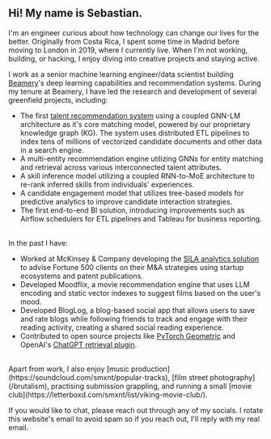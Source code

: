 <!--
fas fa-envelope: mailto:quinone.sectors0x@icloud.com
fab fa-linkedin-in: https://www.linkedin.com/in/sebastianmontero/
fab fa-github:  https://github.com/sebastian-montero
fa-brands fa-x-twitter: https://twitter.com/sebastianmxnt
-->
## Hi! My name is **Sebastian**.

I'm an engineer curious about how technology can change our lives for the better. Originally from Costa Rica, I spent some time in Madrid before moving to London in 2019, where I currently live. When I'm not working, building, or hacking, I enjoy diving into creative projects and staying active.

I work as a senior machine learning engineer/data scientist building [Beamery](https://beamery.com/about-us/)'s deep learning capabilities and recommendation systems. During my tenure at Beamery, I have led the research and development of several greenfield projects, including:

- The first [talent recommendation system](https://beamery.com/resources/sourcing/uncover-top-talent-fast-with-ai-talent-match) using a coupled GNN-LM architecture as it's core matching model, powered by our proprietary knowledge graph (KG). The system uses distributed ETL pipelines to index tens of millions of vectorized candidate documents and other data in a search engine.
- A multi-entity recommendation engine utilizing GNNs for entity matching and retrieval across various interconnected talent attributes.
- A skill inference model utilizing a coupled RNN-to-MoE architecture to re-rank inferred skills from individuals' experiences.
- A candidate engagement model that utilizes tree-based models for predictive analytics to improve candidate interaction strategies.
- The first end-to-end BI solution, introducing improvements such as Airflow schedulers for ETL pipelines and Tableau for business reporting.

<br/>
In the past I have:

- Worked at McKinsey & Company developing the [SILA analytics solution](https://www.mckinsey.com/industries/automotive-and-assembly/our-insights/start-me-up-where-mobility-investments-are-going) to advise Fortune 500 clients on their M&A strategies using startup ecosystems and patent publications.
- Developed Moodflix, a movie recommendation engine that uses LLM encoding and static vector indexes to suggest films based on the user's mood.
- Developed BlogLog, a blog-based social app that allows users to save and rate blogs while following friends to track and engage with their reading activity, creating a shared social reading experience.
- Contributed to open source projects like [PyTorch Geometric](https://github.com/sebastian-montero/pytorch_geometric) and OpenAI's [ChatGPT retrieval plugin](https://github.com/sebastian-montero/chatgpt-retrieval-plugin).

<br/>
Apart from work, I also enjoy [music production](https://soundcloud.com/smxnt/popular-tracks), [film street photography](/brutalism), practising submission grappling, and running a small [movie club](https://letterboxd.com/smxnt/list/viking-movie-club/).

If you would like to chat, please reach out through any of my socials. I rotate this website's email to avoid spam so if you reach out, I'll reply with my real email.
